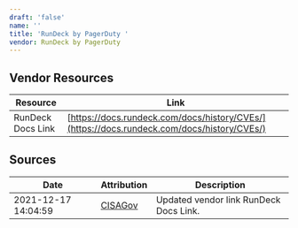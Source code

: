 ```yaml
---
draft: 'false'
name: ''
title: 'RunDeck by PagerDuty '
vendor: RunDeck by PagerDuty
---
```


## Vendor Resources
| Resource | Link |
| --- | --- |
| RunDeck Docs Link | [https://docs.rundeck.com/docs/history/CVEs/](https://docs.rundeck.com/docs/history/CVEs/) |



## Sources
| Date | Attribution | Description |
| --- | --- | --- |
| 2021-12-17 14:04:59 | [CISAGov](https://raw.githubusercontent.com/cisagov/log4j-affected-db/develop/README.md) | Updated vendor link RunDeck Docs Link.  |
